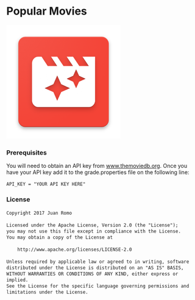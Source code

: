 # Popular Movies

<img src="art/launcher.png" width=300 >

### Prerequisites

You will need to obtain an API key from www.themoviedb.org.  Once you have your API key add it to the grade.properties file on the following line:

    API_KEY = "YOUR API KEY HERE"

### License

```
Copyright 2017 Juan Romo

Licensed under the Apache License, Version 2.0 (the "License");
you may not use this file except in compliance with the License.
You may obtain a copy of the License at

    http://www.apache.org/licenses/LICENSE-2.0

Unless required by applicable law or agreed to in writing, software
distributed under the License is distributed on an "AS IS" BASIS,
WITHOUT WARRANTIES OR CONDITIONS OF ANY KIND, either express or implied.
See the License for the specific language governing permissions and
limitations under the License.
```